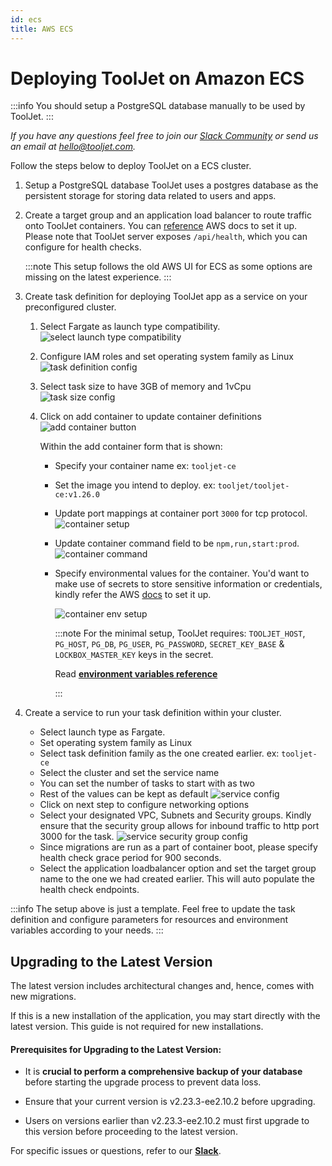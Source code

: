 ```yaml
---
id: ecs
title: AWS ECS
---
```


# Deploying ToolJet on Amazon ECS

:::info
You should setup a PostgreSQL database manually to be used by ToolJet.
:::

*If you have any questions feel free to join our [Slack Community](https://tooljet.com/slack) or send us an email at hello@tooljet.com.*

Follow the steps below to deploy ToolJet on a ECS cluster.

1.  Setup a PostgreSQL database
    ToolJet uses a postgres database as the persistent storage for storing data related to users and apps.

2.  Create a target group and an application load balancer to route traffic onto ToolJet containers.
    You can [reference](https://docs.aws.amazon.com/AmazonECS/latest/userguide/create-application-load-balancer.html) AWS docs to set it up. Please note that ToolJet server exposes `/api/health`, which you can configure for health checks.

    :::note
    This setup follows the old AWS UI for ECS as some options are missing on the latest experience.
    :::

3.  Create task definition for deploying ToolJet app as a service on your preconfigured cluster.

    1.  Select Fargate as launch type compatibility.
        <img className="screenshot-full" src="/img/setup/ecs/launch-type-compatibility.png" alt="select launch type compatibility" />

    2.  Configure IAM roles and set operating system family as Linux
        <img className="screenshot-full" src="/img/setup/ecs/task-definition-config.png" alt="task definition config" />

    3.  Select task size to have 3GB of memory and 1vCpu
        <img className="screenshot-full" src="/img/setup/ecs/task-size.png" alt="task size config" />

    4.  Click on add container to update container definitions
        <img className="screenshot-full" src="/img/setup/ecs/add-container-button.png" alt="add container button" />

        Within the add container form that is shown:

        - Specify your container name ex: `tooljet-ce`
        - Set the image you intend to deploy. ex: `tooljet/tooljet-ce:v1.26.0`
        - Update port mappings at container port `3000` for tcp protocol.
          <img className="screenshot-full" src="/img/setup/ecs/container-setup.png" alt="container setup" />

        - Update container command field to be `npm,run,start:prod`.
          <img className="screenshot-full" src="/img/setup/ecs/container-command.png" alt="container command" />

        - Specify environmental values for the container. You'd want to make use of secrets to store sensitive information or credentials, kindly refer the AWS [docs](https://docs.aws.amazon.com/AmazonECS/latest/developerguide/specifying-sensitive-data-secrets.html) to set it up.

           <img className="screenshot-full" src="/img/setup/ecs/container-env-setup.png" alt="container env setup" />

          :::note
          For the minimal setup, ToolJet requires:
          `TOOLJET_HOST`, `PG_HOST`, `PG_DB`, `PG_USER`, `PG_PASSWORD`, `SECRET_KEY_BASE` & `LOCKBOX_MASTER_KEY` keys in the secret.

          Read **[environment variables reference](/docs/setup/env-vars)**

          :::

4.  Create a service to run your task definition within your cluster.
    - Select launch type as Fargate.
    - Set operating system family as Linux
    - Select task definition family as the one created earlier. ex: `tooljet-ce`
    - Select the cluster and set the service name
    - You can set the number of tasks to start with as two
    - Rest of the values can be kept as default
      <img className="screenshot-full" src="/img/setup/ecs/service-config.png" alt="service config" />
    - Click on next step to configure networking options
    - Select your designated VPC, Subnets and Security groups. Kindly ensure that the security group allows for inbound traffic to http port 3000 for the task.
      <img className="screenshot-full" src="/img/setup/ecs/service-security-group-config.png" alt="service security group config" />
    - Since migrations are run as a part of container boot, please specify health check grace period for 900 seconds.
    - Select the application loadbalancer option and set the target group name to the one we had created earlier. This will auto populate the health check endpoints.

:::info
The setup above is just a template. Feel free to update the task definition and configure parameters for resources and environment variables according to your needs.
:::

## Upgrading to the Latest Version

The latest version includes architectural changes and, hence, comes with new migrations.

If this is a new installation of the application, you may start directly with the latest version. This guide is not required for new installations.

#### Prerequisites for Upgrading to the Latest Version:

- It is **crucial to perform a comprehensive backup of your database** before starting the upgrade process to prevent data loss.

- Ensure that your current version is v2.23.3-ee2.10.2 before upgrading. 

- Users on versions earlier than v2.23.3-ee2.10.2 must first upgrade to this version before proceeding to the latest version.

For specific issues or questions, refer to our **[Slack](https://tooljet.slack.com/join/shared_invite/zt-25438diev-mJ6LIZpJevG0LXCEcL0NhQ#)**.